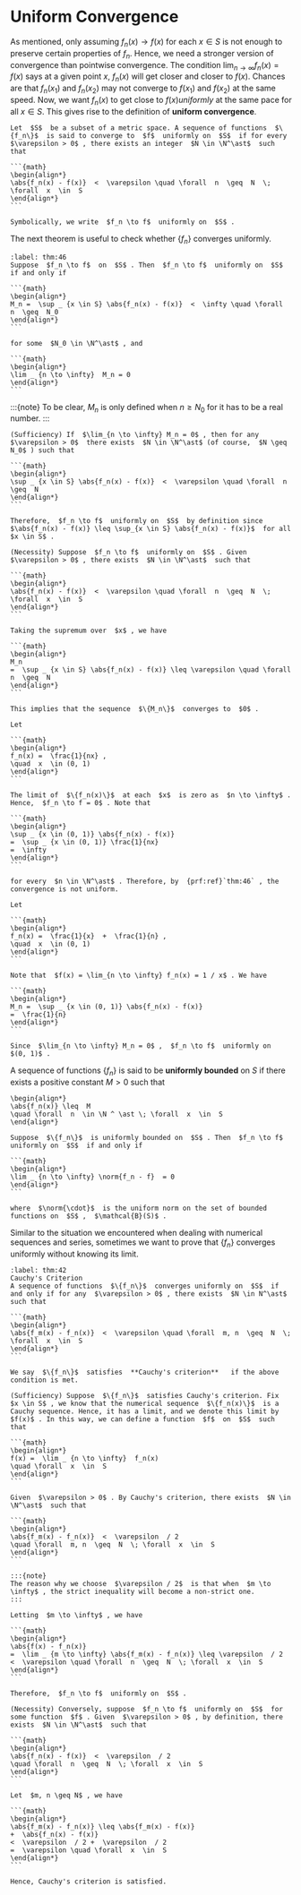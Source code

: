 ```{index} uniform convergence
```
```{index} uniformly bounded functions
```
```{index} Cauchy's criterion for uniform convergence
```
# Uniform Convergence

As mentioned, only assuming $f_n(x) \to f(x)$ for each $x \in S$ is not enough to preserve certain properties of $f_n$. Hence, we need a stronger version of convergence than pointwise convergence. The condition $\lim_{n \to \infty} f_n(x) = f(x)$ says at a given point $x$, $f_n(x)$ will get closer and closer to $f(x)$. Chances are that $f_n(x_1)$ and $f_n(x_2)$ may not converge to $f(x_1)$ and $f(x_2)$ at the same speed. Now, we want $f_n(x)$ to get close to $f(x)$*uniformly* at the same pace for all $x \in S$. This gives rise to the definition of **uniform convergence**.


````{prf:definition}
Let  $S$  be a subset of a metric space. A sequence of functions  $\{f_n\}$  is said to converge to  $f$  uniformly on  $S$  if for every  $\varepsilon > 0$ , there exists an integer  $N \in \N^\ast$  such that

```{math}
\begin{align*}
\abs{f_n(x) - f(x)}  <  \varepsilon \quad \forall  n  \geq  N  \; \forall  x  \in  S
\end{align*}
```

Symbolically, we write  $f_n \to f$  uniformly on  $S$ .
````

The next theorem is useful to check whether $\{f_n\}$ converges uniformly.


````{prf:theorem}
:label: thm:46
Suppose  $f_n \to f$  on  $S$ . Then  $f_n \to f$  uniformly on  $S$  if and only if

```{math}
\begin{align*}
M_n =  \sup _ {x \in S} \abs{f_n(x) - f(x)}  <  \infty \quad \forall  n  \geq  N_0
\end{align*}
```

for some  $N_0 \in \N^\ast$ , and

```{math}
\begin{align*}
\lim _ {n \to \infty}  M_n = 0
\end{align*}
```
````

:::{note}
To be clear,  $M_n$  is only defined when  $n \geq N_0$  for it has to be a real number.
:::

````{prf:proof}
(Sufficiency) If  $\lim_{n \to \infty} M_n = 0$ , then for any  $\varepsilon > 0$  there exists  $N \in \N^\ast$ (of course,  $N \geq N_0$ ) such that

```{math}
\begin{align*}
\sup _ {x \in S} \abs{f_n(x) - f(x)}  <  \varepsilon \quad \forall  n  \geq  N
\end{align*}
```

Therefore,  $f_n \to f$  uniformly on  $S$  by definition since  $\abs{f_n(x) - f(x)} \leq \sup_{x \in S} \abs{f_n(x) - f(x)}$  for all  $x \in S$ .

(Necessity) Suppose  $f_n \to f$  uniformly on  $S$ . Given  $\varepsilon > 0$ , there exists  $N \in \N^\ast$  such that

```{math}
\begin{align*}
\abs{f_n(x) - f(x)}  <  \varepsilon \quad \forall  n  \geq  N  \; \forall  x  \in  S
\end{align*}
```

Taking the supremum over  $x$ , we have

```{math}
\begin{align*}
M_n
=  \sup _ {x \in S} \abs{f_n(x) - f(x)} \leq \varepsilon \quad \forall  n  \geq  N
\end{align*}
```

This implies that the sequence  $\{M_n\}$  converges to  $0$ .
````

````{prf:example}
Let

```{math}
\begin{align*}
f_n(x) =  \frac{1}{nx} ,
\quad  x  \in (0, 1)
\end{align*}
```

The limit of  $\{f_n(x)\}$  at each  $x$  is zero as  $n \to \infty$ . Hence,  $f_n \to f = 0$ . Note that

```{math}
\begin{align*}
\sup _ {x \in (0, 1)} \abs{f_n(x) - f(x)}
=  \sup _ {x \in (0, 1)} \frac{1}{nx}
=  \infty
\end{align*}
```

for every  $n \in \N^\ast$ . Therefore, by  {prf:ref}`thm:46` , the convergence is not uniform.
````

````{prf:example}
Let

```{math}
\begin{align*}
f_n(x) =  \frac{1}{x}  +  \frac{1}{n} ,
\quad  x  \in (0, 1)
\end{align*}
```

Note that  $f(x) = \lim_{n \to \infty} f_n(x) = 1 / x$ . We have

```{math}
\begin{align*}
M_n =  \sup _ {x \in (0, 1)} \abs{f_n(x) - f(x)}
=  \frac{1}{n}
\end{align*}
```

Since  $\lim_{n \to \infty} M_n = 0$ ,  $f_n \to f$  uniformly on  $(0, 1)$ .
````

A sequence of functions $\{f_n\}$ is said to be **uniformly bounded** on $S$ if there exists a positive constant $M > 0$ such that

```{math}
\begin{align*}
\abs{f_n(x)} \leq  M
\quad \forall  n  \in \N ^ \ast \; \forall  x  \in  S
\end{align*}
```

````{prf:theorem}
Suppose  $\{f_n\}$  is uniformly bounded on  $S$ . Then  $f_n \to f$  uniformly on  $S$  if and only if

```{math}
\begin{align*}
\lim _ {n \to \infty} \norm{f_n - f}  = 0
\end{align*}
```

where  $\norm{\cdot}$  is the uniform norm on the set of bounded functions on  $S$ ,  $\mathcal{B}(S)$ .
````

Similar to the situation we encountered when dealing with numerical sequences and series, sometimes we want to prove that $\{f_n\}$ converges uniformly without knowing its limit.


````{prf:theorem} Cauchy's Criterion
:label: thm:42
Cauchy's Criterion
A sequence of functions  $\{f_n\}$  converges uniformly on  $S$  if and only if for any  $\varepsilon > 0$ , there exists  $N \in N^\ast$  such that

```{math}
\begin{align*}
\abs{f_m(x) - f_n(x)}  <  \varepsilon \quad \forall  m, n  \geq  N  \; \forall  x  \in  S
\end{align*}
```

We say  $\{f_n\}$  satisfies  **Cauchy's criterion**   if the above condition is met.
````

````{prf:proof}
(Sufficiency) Suppose  $\{f_n\}$  satisfies Cauchy's criterion. Fix  $x \in S$ , we know that the numerical sequence  $\{f_n(x)\}$  is a Cauchy sequence. Hence, it has a limit, and we denote this limit by  $f(x)$ . In this way, we can define a function  $f$  on  $S$  such that

```{math}
\begin{align*}
f(x) =  \lim _ {n \to \infty}  f_n(x)
\quad \forall  x  \in  S
\end{align*}
```

Given  $\varepsilon > 0$ . By Cauchy's criterion, there exists  $N \in \N^\ast$  such that

```{math}
\begin{align*}
\abs{f_m(x) - f_n(x)}  <  \varepsilon  / 2
\quad \forall  m, n  \geq  N  \; \forall  x  \in  S
\end{align*}
```

:::{note}
The reason why we choose  $\varepsilon / 2$  is that when  $m \to \infty$ , the strict inequality will become a non-strict one.
:::

Letting  $m \to \infty$ , we have

```{math}
\begin{align*}
\abs{f(x) - f_n(x)}
=  \lim _ {m \to \infty} \abs{f_m(x) - f_n(x)} \leq \varepsilon  / 2
<  \varepsilon \quad \forall  n  \geq  N  \; \forall  x  \in  S
\end{align*}
```

Therefore,  $f_n \to f$  uniformly on  $S$ .

(Necessity) Conversely, suppose  $f_n \to f$  uniformly on  $S$  for some function  $f$ . Given  $\varepsilon > 0$ , by definition, there exists  $N \in \N^\ast$  such that

```{math}
\begin{align*}
\abs{f_n(x) - f(x)}  <  \varepsilon  / 2
\quad \forall  n  \geq  N  \; \forall  x  \in  S
\end{align*}
```

Let  $m, n \geq N$ , we have

```{math}
\begin{align*}
\abs{f_m(x) - f_n(x)} \leq \abs{f_m(x) - f(x)}
+  \abs{f_n(x) - f(x)}
<  \varepsilon  / 2 +  \varepsilon  / 2
=  \varepsilon \quad \forall  x  \in  S
\end{align*}
```

Hence, Cauchy's criterion is satisfied.
````
